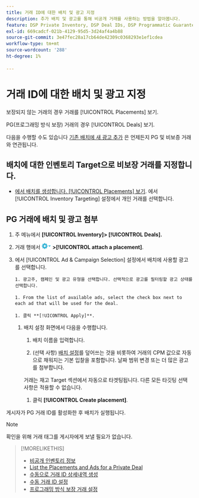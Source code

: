 ```yaml
---
title: 거래 ID에 대한 배치 및 광고 지정
description: 추가 배치 및 광고를 통해 비공개 거래를 사용하는 방법을 알아봅니다.
feature: DSP Private Inventory, DSP Deal IDs, DSP Programmatic Guaranteed Deals
exl-id: 669cadcf-021b-4129-95d5-3d24af4a4b88
source-git-commit: 3e47fec28a17cb64de42309c0368293e1ef1cdea
workflow-type: tm+mt
source-wordcount: '288'
ht-degree: 1%

---
```


# 거래 ID에 대한 배치 및 광고 지정

보장되지 않는 거래의 경우 거래를 [!UICONTROL Placements] 보기.

PG(프로그래밍 방식 보장) 거래의 경우 [!UICONTROL Deals] 보기.

다음을 수행할 수도 있습니다 [기존 배치에 새 광고 추가](/help/dsp/campaign-management/ads/ad-attach-to-placement.md) 은 언제든지 PG 및 비보증 거래와 연관됩니다.

## 배치에 대한 인벤토리 Target으로 비보장 거래를 지정합니다.

* [에서 배치를 생성합니다. [!UICONTROL Placements] 보기](/help/dsp/campaign-management/placements/placement-create.md). 에서 [!UICONTROL Inventory Targeting] 설정에서 개인 거래를 선택합니다.

## PG 거래에 배치 및 광고 첨부

1. 주 메뉴에서 **[!UICONTROL Inventory]> [!UICONTROL Deals].**

1. 거래 행에서  ![옵션 메뉴](/help/dsp/assets/options-menu.png) **>[!UICONTROL attach a placement]**.

1. 에서 [!UICONTROL Ad & Campaign Selection] 설정에서 배치에 사용할 광고를 선택합니다.

       1. 광고주, 캠페인 및 광고 유형을 선택합니다. 선택적으로 광고를 필터링할 광고 상태를 선택합니다.
       
       1. From the list of available ads, select the check box next to each ad that will be used for the deal.
       
       1. 클릭 **[!UICONTROL Apply]**.
   
   1. 배치 설정 화면에서 다음을 수행합니다.

      1. 배치 이름을 입력합니다.

      1. (선택 사항) [배치 설정](/help/dsp/campaign-management/placements/placement-settings.md)를 덮어쓰는 것을 비롯하여 거래의 CPM 값으로 자동으로 채워지는 기본 입찰을 포함합니다. 날짜 범위 변경 또는 더 많은 광고를 첨부합니다.

      거래는 재고 Target 섹션에서 자동으로 타겟팅됩니다. 다른 모든 타깃팅 선택 사항은 적용할 수 없습니다.

      1. 클릭 **[!UICONTROL Create placement]**.


게시자가 PG 거래 ID를 활성화한 후 배치가 실행됩니다.

>[!NOTE]
>
> 확인을 위해 거래 태그를 게시자에게 보낼 필요가 없습니다.

>[!MORELIKETHIS]
>
>* [비공개 인벤토리 정보](private-inventory-about.md)
>* [List the Placements and Ads for a Private Deal](/help/dsp/inventory/private-deal-view-placements.md)
>* [수동으로 거래 ID 상세내역 생성](deal-id-create.md)
>* [수동 거래 ID 설정](deal-id-settings.md)
>* [프로그래밍 방식 보장 거래 설정](programmatic-guaranteed-set-up.md)

